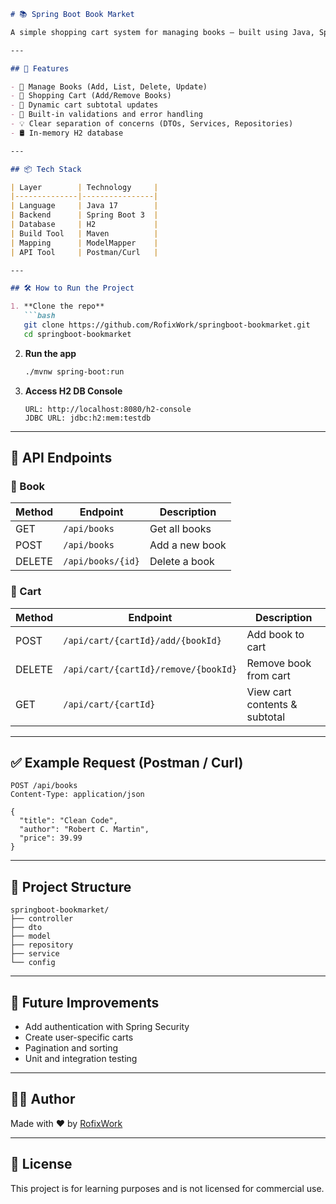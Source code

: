 ````markdown
# 📚 Spring Boot Book Market

A simple shopping cart system for managing books — built using Java, Spring Boot, and H2. This project simulates a basic book store backend with cart functionality — ideal for educational purposes and beginner practice in Spring Boot.

---

## 🚀 Features

- 📘 Manage Books (Add, List, Delete, Update)
- 🛒 Shopping Cart (Add/Remove Books)
- 💸 Dynamic cart subtotal updates
- 🧪 Built-in validations and error handling
- 💡 Clear separation of concerns (DTOs, Services, Repositories)
- 🛢️ In-memory H2 database

---

## 📦 Tech Stack

| Layer        | Technology     |
|--------------|----------------|
| Language     | Java 17        |
| Backend      | Spring Boot 3  |
| Database     | H2             |
| Build Tool   | Maven          |
| Mapping      | ModelMapper    |
| API Tool     | Postman/Curl   |

---

## 🛠️ How to Run the Project

1. **Clone the repo**
   ```bash
   git clone https://github.com/RofixWork/springboot-bookmarket.git
   cd springboot-bookmarket
````

2. **Run the app**

   ```bash
   ./mvnw spring-boot:run
   ```

3. **Access H2 DB Console**

   ```
   URL: http://localhost:8080/h2-console
   JDBC URL: jdbc:h2:mem:testdb
   ```

---

## 🔗 API Endpoints

### 📘 Book

| Method | Endpoint          | Description    |
| ------ | ----------------- | -------------- |
| GET    | `/api/books`      | Get all books  |
| POST   | `/api/books`      | Add a new book |
| DELETE | `/api/books/{id}` | Delete a book  |

### 🛒 Cart

| Method | Endpoint                             | Description                   |
| ------ | ------------------------------------ | ----------------------------- |
| POST   | `/api/cart/{cartId}/add/{bookId}`    | Add book to cart              |
| DELETE | `/api/cart/{cartId}/remove/{bookId}` | Remove book from cart         |
| GET    | `/api/cart/{cartId}`                 | View cart contents & subtotal |

---

## ✅ Example Request (Postman / Curl)

```http
POST /api/books
Content-Type: application/json

{
  "title": "Clean Code",
  "author": "Robert C. Martin",
  "price": 39.99
}
```

---

## 📂 Project Structure

```
springboot-bookmarket/
├── controller
├── dto
├── model
├── repository
├── service
└── config
```

---

## 🧪 Future Improvements

* Add authentication with Spring Security
* Create user-specific carts
* Pagination and sorting
* Unit and integration testing

---

## 👨‍💻 Author

Made with ❤️ by [RofixWork](https://github.com/RofixWork)

---

## 📄 License

This project is for learning purposes and is not licensed for commercial use.

